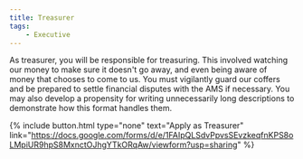 ```yaml
---
title: Treasurer
tags: 
    - Executive
---
```


As treasurer, you will be responsible for treasuring. This involved watching our money to make sure it doesn't go away, and even being aware of money that chooses to come to us. You must vigilantly guard our coffers and be prepared to settle financial disputes with the AMS if necessary. You may also develop a propensity for writing unnecessarily long descriptions to demonstrate how this format handles them.

{%
  include button.html
  type="none"
  text="Apply as Treasurer"
  link="https://docs.google.com/forms/d/e/1FAIpQLSdvPpvsSEvzkeqfnKPS8oLMpiUR9hpS8MxnctOJhgYTkORqAw/viewform?usp=sharing"
%}